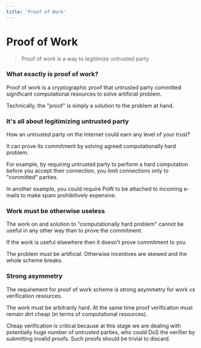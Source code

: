```yaml
---
title: 'Proof of Work'
---
```

# Proof of Work

> Proof of work is a way to legitimize untrusted party

### What exactly is proof of work?

Proof of work is a cryptographic proof that untrusted party committed
significant computational resources to solve artificial problem.

Technically, the "proof" is simply a solution to the problem at hand.

### It's all about legitimizing untrusted party

How an untrusted party on the Internet could earn any level of your trust?

It can prove its commitment by solving agreed computationally hard problem.

For example, by requiring untrusted party to perform a hard computation
before you accept their connection, you limit connections only to
"committed" parties.

In another example, you could require PoW to be attached to incoming e-mails
to make spam prohibitively expensive.

### Work must be otherwise useless

The work on and solution to "computationally hard problem" cannot be useful
in any other way than to prove the commitment.

If the work is useful elsewhere then it doesn't prove commitment to you.

The problem must be artificial. Otherwise incentives are skewed and the
whole scheme breaks.

### Strong asymmetry

The requirement for proof of work scheme is strong asymmetry for work vs
verification resources.

The work must be arbitrarily hard. At the same time proof verification must remain dirt cheap (in terms of computational resources).  

Cheap verification is critical because at this stage we are dealing with
potentially huge number of untrusted parties, who could DoS the verifier by
submitting invalid proofs. Such proofs should be trivial to discard.
